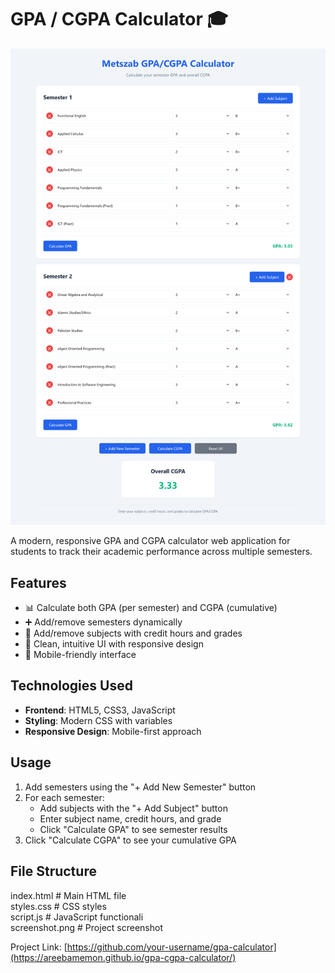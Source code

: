 # GPA / CGPA Calculator 🎓

![Project Screenshot](result.png) 

A modern, responsive GPA and CGPA calculator web application for students to track their academic performance across multiple semesters.

## Features
- 📊 Calculate both GPA (per semester) and CGPA (cumulative)
- ➕ Add/remove semesters dynamically
- 📝 Add/remove subjects with credit hours and grades
- 🎨 Clean, intuitive UI with responsive design
- 📱 Mobile-friendly interface

## Technologies Used
- **Frontend**: HTML5, CSS3, JavaScript
- **Styling**: Modern CSS with variables
- **Responsive Design**: Mobile-first approach

## Usage
1. Add semesters using the "+ Add New Semester" button
2. For each semester:
   - Add subjects with the "+ Add Subject" button
   - Enter subject name, credit hours, and grade
   - Click "Calculate GPA" to see semester results
3. Click "Calculate CGPA" to see your cumulative GPA

## File Structure
index.html # Main HTML file <br>
styles.css # CSS styles <br>
script.js # JavaScript functionali <br>
screenshot.png # Project screenshot <br>

Project Link: [https://github.com/your-username/gpa-calculator](https://areebamemon.github.io/gpa-cgpa-calculator/)
